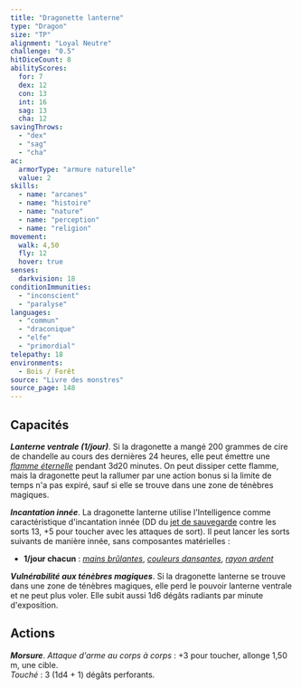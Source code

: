 ```yaml
---
title: "Dragonette lanterne"
type: "Dragon"
size: "TP"
alignment: "Loyal Neutre"
challenge: "0.5"
hitDiceCount: 8
abilityScores:
  for: 7
  dex: 12
  con: 13
  int: 16
  sag: 13
  cha: 12
savingThrows:
  - "dex"
  - "sag"
  - "cha"
ac:
  armorType: "armure naturelle"
  value: 2
skills:
  - name: "arcanes"
  - name: "histoire"
  - name: "nature"
  - name: "perception"
  - name: "religion"
movement:
  walk: 4,50
  fly: 12
  hover: true
senses:
  darkvision: 18
conditionImmunities:
  - "inconscient"
  - "paralyse"
languages:
  - "commun"
  - "draconique"
  - "elfe"
  - "primordial"
telepathy: 18
environments:
  - Bois / Forêt
source: "Livre des monstres"
source_page: 148
---
```

## Capacités
_**Lanterne ventrale (1/jour)**_. Si la dragonette a mangé 200 grammes de cire de chandelle au cours des dernières 24 heures, elle peut émettre une [_flamme éternelle_](/grimoire/flamme-eternelle/) pendant 3d20 minutes. On peut dissiper cette flamme, mais la dragonette peut la rallumer par une action bonus si la limite de temps n'a pas expiré, sauf si elle se trouve dans une zone de ténèbres magiques.

_**Incantation innée**_. La dragonette lanterne utilise l'Intelligence comme caractéristique d'incantation innée (DD du [jet de sauvegarde](/utiliser-les-caracteristiques/#jets-de-sauvegarde) contre les sorts 13, +5 pour toucher avec les attaques de sort). Il peut lancer les sorts suivants de manière innée, sans composantes matérielles :
* **1/jour chacun** : [_mains brûlantes_](/grimoire/mains-brulantes/), [_couleurs dansantes_](/grimoire/couleurs-dansantes/), [_rayon ardent_](/grimoire/rayon-ardent/)

_**Vulnérabilité aux ténèbres magiques**_. Si la dragonette lanterne se trouve dans une zone de ténèbres magiques, elle perd le pouvoir lanterne ventrale et ne peut plus voler. Elle subit aussi 1d6 dégâts radiants par minute d'exposition.

## Actions
_**Morsure**_. _Attaque d'arme au corps à corps_ : +3 pour toucher, allonge 1,50 m, une cible.  
_Touché_ : 3 (1d4 + 1) dégâts perforants.
